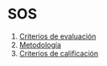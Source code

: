 # SOS

1. [Criterios de evaluación](./criterios.md)
2. [Metodología](./metodologia.md)
3. [Criterios de calificación](./criteriosCalificacion.md)